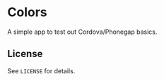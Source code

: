 # Colors

A simple app to test out Cordova/Phonegap basics.

## License

See `LICENSE` for details.
